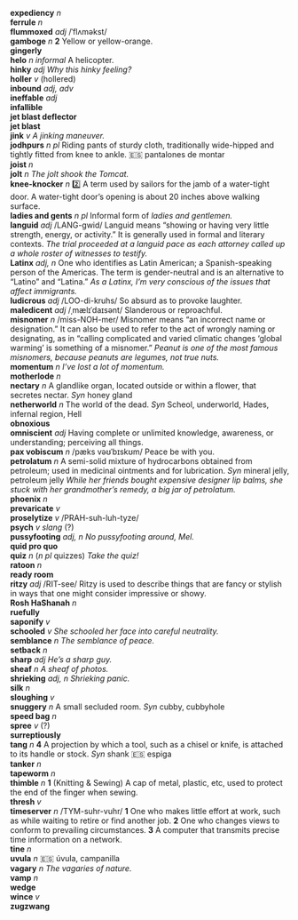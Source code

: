 __expediency__ _n_  
__ferrule__ _n_  
__flummoxed__ _adj_ /ˈflʌməkst/  
__gamboge__ _n_ __2__ Yellow or yellow-orange.  
__gingerly__  
__helo__ _n informal_ A helicopter.  
__hinky__ _adj_ _Why this hinky feeling?_  
__holler__ _v_ (hollered)  
__inbound__ _adj, adv_  
__ineffable__ _adj_  
__infallible__  
__jet blast deflector__  
__jet blast__  
__jink__ _v_ _A jinking maneuver._  
__jodhpurs__ _n pl_ Riding pants of sturdy cloth, traditionally wide-hipped and tightly fitted from knee to ankle. :es: pantalones de montar  
__joist__ _n_  
__jolt__ _n_ _The jolt shook the Tomcat._  
__knee-knocker__ _n_ :two: A term used by sailors for the jamb of a water-tight door. A water-tight door’s opening is about 20 inches above walking surface.  
__ladies and gents__ _n pl_ Informal form of _ladies and gentlemen._  
__languid__ _adj_ /LANG-gwid/ Languid means “showing or having very little strength, energy, or activity.” It is generally used in formal and literary contexts. _The trial proceeded at a languid pace as each attorney called up a whole roster of witnesses to testify._  
__Latinx__ _adj, n_ One who identifies as Latin American; a Spanish-speaking person of the Americas. The term is gender-neutral and is an alternative to “Latino” and “Latina.” _As a Latinx, I’m very conscious of the issues that affect immigrants._  
__ludicrous__ _adj_ /LOO-di-kruhs/ So absurd as to provoke laughter.  
__maledicent__ _adj_ /ˌmælɪˈdaɪsənt/ Slanderous or reproachful.  
__misnomer__ _n_ /miss-NOH-mer/ Misnomer means “an incorrect name or designation.” It can also be used to refer to the act of wrongly naming or designating, as in “calling complicated and varied climatic changes ‘global warming’ is something of a misnomer.” _Peanut is one of the most famous misnomers, because peanuts are legumes, not true nuts._  
__momentum__ _n_ _I’ve lost a lot of momentum._  
__motherlode__ _n_  
__nectary__ _n_ A glandlike organ, located outside or within a flower, that secretes nectar. _Syn_ honey gland  
__netherworld__ _n_ The world of the dead. _Syn_ Scheol, underworld, Hades, infernal region, Hell  
__obnoxious__  
__omniscient__ _adj_ Having complete or unlimited knowledge, awareness, or understanding; perceiving all things.  
__pax vobiscum__ _n_ /pæks vəʊˈbɪskʊm/ Peace be with you.  
__petrolatum__ _n_ A semi-solid mixture of hydrocarbons obtained from petroleum; used in medicinal ointments and for lubrication. _Syn_ mineral jelly, petroleum jelly _While her friends bought expensive designer lip balms, she stuck with her grandmother’s remedy, a big jar of petrolatum._  
__phoenix__ _n_  
__prevaricate__ _v_  
__proselytize__ _v_ /PRAH-suh-luh-tyze/  
__psych__ _v_ _slang_ (?)  
__pussyfooting__ _adj, n_ _No pussyfooting around, Mel._  
__quid pro quo__  
__quiz__ _n_ (_n pl_ quizzes) _Take the quiz!_  
__ratoon__ _n_  
__ready room__  
__ritzy__ _adj_ /RIT-see/ Ritzy is used to describe things that are fancy or stylish in ways that one might consider impressive or showy.  
__Rosh HaShanah__ _n_  
__ruefully__  
__saponify__ _v_  
__schooled__ _v_ _She schooled her face into careful neutrality._  
__semblance__ _n_ _The semblance of peace._  
__setback__ _n_  
__sharp__ _adj_ _He’s a sharp guy._  
__sheaf__ _n_ _A sheaf of photos._  
__shrieking__ _adj, n_ _Shrieking panic._  
__silk__ _n_  
__sloughing__ _v_  
__snuggery__ _n_ A small secluded room. _Syn_ cubby, cubbyhole  
__speed bag__ _n_  
__spree__ _v_ (?)  
__surreptiously__  
__tang__ _n_ __4__ A projection by which a tool, such as a chisel or knife, is attached to its handle or stock. _Syn_ shank :es: espiga  
__tanker__ _n_  
__tapeworm__ _n_  
__thimble__ _n_ __1__ (Knitting & Sewing) A cap of metal, plastic, etc, used to protect the end of the finger when sewing.  
__thresh__ _v_  
__timeserver__ _n_ /TYM-suhr-vuhr/ __1__ One who makes little effort at work, such as while waiting to retire or find another job. __2__ One who changes views to conform to prevailing circumstances. __3__ A computer that transmits precise time information on a network.  
__tine__ _n_  
__uvula__ _n_ :es: úvula, campanilla  
__vagary__ _n_ _The vagaries of nature._  
__vamp__ _n_  
__wedge__  
__wince__ _v_  
__zugzwang__  
